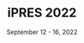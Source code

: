 ---
date: September 12 - 16, 2022
layout: ipres
location: Glasgow, Scotland
parent: iPRES
proceedings_full: https://phaidra.univie.ac.at/detail/o:1893644
proceedings_ideals: ''
proceedings_osf: https://osf.io/8bczf/
proceedings_phaidra: ''
session_recordings: https://www.dpconline.org/digipres/ipres-2022-recordings
title: iPRES 2022
website: https://ipres2022.scot/
website_mirror_ipres: ''
website_status: ''
year: 2022
has_children: true
---